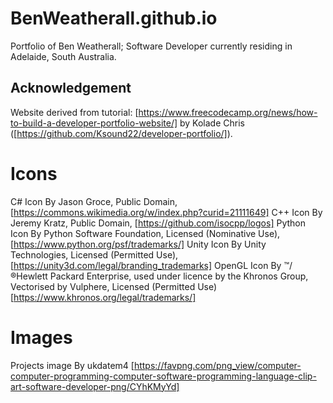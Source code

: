 # BenWeatherall.github.io

Portfolio of Ben Weatherall; Software Developer currently residing in Adelaide, South Australia.

## Acknowledgement
Website derived from tutorial: [https://www.freecodecamp.org/news/how-to-build-a-developer-portfolio-website/] by Kolade Chris ([https://github.com/Ksound22/developer-portfolio/]).


# Icons
C# Icon By Jason Groce, Public Domain, [https://commons.wikimedia.org/w/index.php?curid=21111649]
C++ Icon By Jeremy Kratz, Public Domain, [https://github.com/isocpp/logos]
Python Icon By Python Software Foundation, Licensed (Nominative Use), [https://www.python.org/psf/trademarks/]
Unity Icon By Unity Technologies, Licensed (Permitted Use), [https://unity3d.com/legal/branding_trademarks]
OpenGL Icon By ™/®Hewlett Packard Enterprise, used under licence by the Khronos Group, Vectorised by Vulphere, Licensed (Permitted Use) [https://www.khronos.org/legal/trademarks/]

# Images
Projects image By ukdatem4 [https://favpng.com/png_view/computer-computer-programming-computer-software-programming-language-clip-art-software-developer-png/CYhKMyYd]